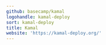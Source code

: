 ```yaml
---
github: basecamp/kamal
logohandle: kamal-deploy
sort: kamal-deploy
title: Kamal
website: 'https://kamal-deploy.org/'
---
```


